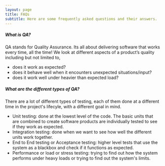 ```yaml
---
layout: page
title: FAQs
subtitle: Here are some frequently asked questions and their answers.
---
```


##### What is QA?
QA stands for Quality Assurance. Its all about delivering software that works every time, all the time! We look at different aspects of a product’s quality including but not limited to,

 * does it work as expected?
 * does it behave well when it encounters unexpected situations/input?
 * does it work well under heavier than expected load?

##### What are the different types of QA?

There are a lot of different types of testing, each of them done at a different time in the project's lifecyle, with a different goal in mind.

 * Unit testing: done at the lowest level of the code. The basic units that are combined to create software products are individually tested to see if they work as expected.
 * Integration testing: done when we want to see how well the different units work together.
 * End to End testing or Acceptance testing: higher level tests that use the system as a blackbox and check if it functions as expected.
 * Performance or load or stress testing: trying to find out how the system performs under heavy loads or trying to find out the system's limits.
